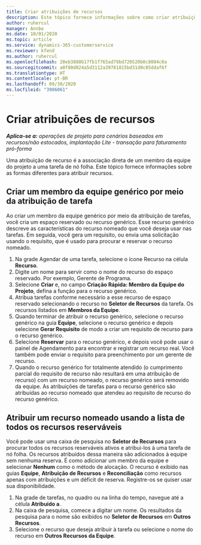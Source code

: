 ```yaml
---
title: Criar atribuições de recursos
description: Este tópico fornece informações sobre como criar atribuições de recursos genéricos e nomeados.
author: ruhercul
manager: Annbe
ms.date: 10/01/2020
ms.topic: article
ms.service: dynamics-365-customerservice
ms.reviewer: kfend
ms.author: ruhercul
ms.openlocfilehash: 20eb3880b17fb1f765ad79bd720520b0c8004c0a
ms.sourcegitcommit: a0f80d024a5d3112a39781815bd31d0c05ddaf6f
ms.translationtype: HT
ms.contentlocale: pt-BR
ms.lasthandoff: 09/30/2020
ms.locfileid: "3906061"
---
```

# <a name="create-resource-assignments"></a>Criar atribuições de recursos

_**Aplica-se a:** operações de projeto para cenários baseados em recursos/não estocados, implantação Lite - transação para faturamento pró-forma_


Uma atribuição de recurso é a associação direta de um membro da equipe do projeto a uma tarefa de nó folha. Este tópico fornece informações sobre as formas diferentes para atribuir recursos.

## <a name="create-a-generic-team-member-through-task-assignment"></a>Criar um membro da equipe genérico por meio da atribuição de tarefa


Ao criar um membro da equipe genérico por meio da atribuição de tarefas, você cria um espaço reservado ou recurso genérico. Esse recurso genérico descreve as características do recurso nomeado que você deseja usar nas tarefas. Em seguida, você gera um requisito, ou envia uma solicitação usando o requisito, que é usado para procurar e reservar o recurso nomeado.

1. Na grade Agendar de uma tarefa, selecione o ícone Recurso na célula **Recurso**.
2. Digite um nome para servir como o nome do recurso do espaço reservado. Por exemplo, Gerente de Programa.
3. Selecione **Criar** e, no campo **Criação Rápida: Membro da Equipe do Projeto**, defina a função para o recurso genérico.
4. Atribua tarefas conforme necessário a esse recurso de espaço reservado selecionando o recurso no **Seletor de Recursos** da tarefa. Os recursos listados em **Membros da Equipe**.
5. Quando terminar de atribuir o recurso genérico, selecione o recurso genérico na guia **Equipe**, selecione o recurso genérico e depois selecione **Gerar Requisito** de modo a criar um requisito de recurso para o recurso genérico.
6. Selecione **Reservar** para o recurso genérico, e depois você pode usar o painel de Agendamento para encontrar e registrar um recurso real. Você também pode enviar o requisito para preenchimento por um gerente de recurso.
7. Quando o recurso genérico for totalmente atendido (o cumprimento parcial do requisito de recurso não resultará em uma atribuição de recurso) com um recurso nomeado, o recurso genérico será removido da equipe. As atribuições de tarefas para o recurso genérico são atribuídas ao recurso nomeado que atendeu ao requisito de recurso do recurso genérico.

## <a name="assign-a-named-resource-from-the-list-of-all-bookable-resources"></a>Atribuir um recurso nomeado usando a lista de todos os recursos reserváveis

Você pode usar uma caixa de pesquisa no **Seletor de Recursos** para procurar todos os recursos reserváveis ativos e atribui-los à uma tarefa de nó folha. Os recursos atribuídos dessa maneira são adicionados à equipe sem nenhuma reserva. É como adicionar um membro da equipe e selecionar **Nenhum** como o método de alocação. O recurso é exibido nas guias **Equipe**, **Atribuição de Recursos** e **Reconciliação** como recursos apenas com atribuições e um déficit de reserva. Registre-os se quiser usar sua disponibilidade.

1. Na grade de tarefas, no quadro ou na linha do tempo, navegue até a célula **Atribuído a**.
2. Na caixa de pesquisa, comece a digitar um nome. Os resultados da pesquisa para o nome são exibidos no **Seletor de Recursos** em **Outros Recursos**.
3. Selecione o recurso que deseja atribuir à tarefa ou selecione o nome do recurso em **Outros Recursos da Equipe**.

